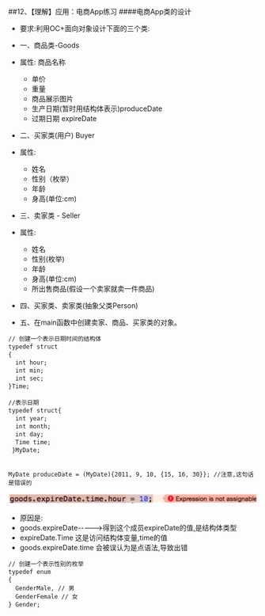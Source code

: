 ##12、【理解】应用：电商App练习
####电商App类的设计
* 要求:利用OC+面向对象设计下面的三个类:
* 一、商品类-Goods
 * 属性: 商品名称
    * 单价
    * 重量
    * 商品展示图片
    * 生产日期(暂时用结构体表示)produceDate
    * 过期日期 expireDate
* 二、买家类(用户) Buyer
 * 属性:
   * 姓名
   * 性别（枚举）
   * 年龄
   * 身高(单位:cm)
* 三、卖家类 - Seller
 * 属性:
   * 姓名
   * 性别(枚举)
   * 年龄
   * 身高(单位:cm)
   * 所出售商品(假设一个卖家就卖一件商品)
* 四、买家类、卖家类(抽象父类Person)

* 五、在main函数中创建卖家、商品、买家类的对象。

```objc
// 创建一个表示日期时间的结构体
typedef struct
{
  int hour;
  int min;
  int sec;
}Time;

//表示日期
typedef struct{
  int year;
  int month;
  int day;
  Time time;
 }MyDate;


MyDate produceDate = (MyDate){2011, 9, 10, {15, 16, 30}}; //注意,这句话是错误的
```
![](image1/12.1.png)

* 原因是:
 * goods.expireDate----->得到这个成员expireDate的值,是结构体类型
 * expireDate.Time 这是访问结构体变量,time的值
 * goods.expireDate.time 会被误认为是点语法,导致出错

```objc
// 创建一个表示性别的枚举
typedef enum
{
  GenderMale, // 男
  GenderFemale // 女
} Gender;
```
